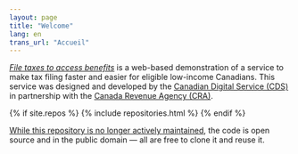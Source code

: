 ```yaml
---
layout: page
title: "Welcome"
lang: en
trans_url: "Accueil"
---
```


[_File taxes to access benefits_](https://claim-tax-benefits.azurewebsites.net/start) is a web-based demonstration of a service to make tax filing faster and easier for eligible low-income Canadians. This service was designed and developed by the [Canadian Digital Service (CDS)](https://digital.canada.ca/) in partnership with the [Canada Revenue Agency (CRA)](https://www.canada.ca/en/revenue-agency.html).

{% if site.repos %}
{% include repositories.html %}
{% endif %}

[While this repository is no longer actively maintained](https://github.com/cds-snc/cra-claim-tax-benefits/blob/master/docs/CONTINUING-DEVELOPMENT.md), the code is open source and in the public domain — all are free to clone it and reuse it.
